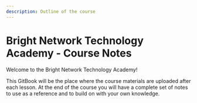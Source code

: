 ```yaml
---
description: Outline of the course
---
```


# Bright Network Technology Academy - Course Notes

Welcome to the Bright Network Technology Academy!

This GitBook will be the place where the course materials are uploaded after each lesson. At the end of the course you will have a complete set of notes to use as a reference and to build on with your own knowledge.